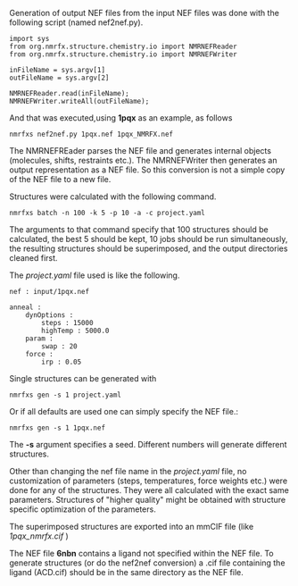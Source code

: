 Generation of output NEF files from the input NEF files was done with the following script (named nef2nef.py).

    import sys
    from org.nmrfx.structure.chemistry.io import NMRNEFReader
    from org.nmrfx.structure.chemistry.io import NMRNEFWriter

    inFileName = sys.argv[1]
    outFileName = sys.argv[2]

    NMRNEFReader.read(inFileName);
    NMRNEFWriter.writeAll(outFileName);

And that was executed,using **1pqx** as an example,  as follows

    nmrfxs nef2nef.py 1pqx.nef 1pqx_NMRFX.nef

The NMRNEFREader parses the NEF file and generates internal objects  (molecules, shifts, restraints etc.). The NMRNEFWriter then generates an output representation as a NEF file.  So this conversion is not a simple copy of the NEF file to  a new file.

Structures were calculated with the following command.

    nmrfxs batch -n 100 -k 5 -p 10 -a -c project.yaml

The arguments to that command specify that 100 structures should be calculated, the best 5 should be kept, 10 jobs should be run simultaneously, the resulting structures should be superimposed, and the output directories cleaned first.

The *project.yaml* file used is like the following.

    nef : input/1pqx.nef

    anneal :
        dynOptions :
            steps : 15000
            highTemp : 5000.0
        param :
            swap : 20
        force :
            irp : 0.05

Single structures can be generated with

    nmrfxs gen -s 1 project.yaml

Or if all defaults are used one can simply specify the NEF file.:

    nmrfxs gen -s 1 1pqx.nef

The **-s** argument specifies a seed.  Different numbers will generate different structures.

Other than changing the nef file name in the *project.yaml* file, no customization of parameters (steps, temperatures, force weights etc.) were done for any of the structures. They were all calculated with the exact same parameters.  Structures of "higher quality" might be obtained with structure specific optimization of the parameters.

The superimposed structures are exported into an mmCIF file (like *1pqx_nmrfx.cif* )

The NEF file **6nbn** contains a ligand not specified within the NEF file.  To generate structures (or do the nef2nef conversion) a .cif file containing the ligand (ACD.cif) should be in the same directory as the NEF file.
